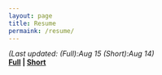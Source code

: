 ```yaml
---
layout: page
title: Resume
permaink: /resume/
---
```


_(Last updated: (Full):Aug 15 (Short):Aug 14)_  
**[Full][resume full] | [Short][resume short]**

[resume full]:assets/resume_full.pdf
[resume short]:assets/resume_short.pdf

